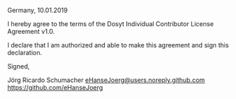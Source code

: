 Germany, 10.01.2019

I hereby agree to the terms of the Dosyt Individual Contributor License
Agreement v1.0.

I declare that I am authorized and able to make this agreement and sign this
declaration.

Signed,

Jörg Ricardo Schumacher eHanseJoerg@users.noreply.github.com https://github.com/eHanseJoerg
